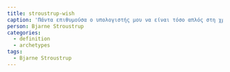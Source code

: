 ```yaml
---
title: stroustrup-wish
caption: 'Πάντα επιθυμούσα ο υπολογιστής μου να είναι τόσο απλός στη χρήση του όπως είναι το τηλέφωνο μου. Η επιθυμία μου έγινε πια πραγματικότητα αφού δεν μπορώ πλέον να καταλάβω πως να χρησιμοποιώ το τηλέφωνό μου.'
person: Bjarne Stroustrup
categories:
  - definition
  - archetypes
tags:
  - Bjarne Stroustrup
---
```

